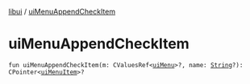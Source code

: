 [libui](index.md) / [uiMenuAppendCheckItem](./ui-menu-append-check-item.md)

# uiMenuAppendCheckItem

`fun uiMenuAppendCheckItem(m: CValuesRef<`[`uiMenu`](ui-menu.md)`>?, name: `[`String`](https://kotlinlang.org/api/latest/jvm/stdlib/kotlin/-string/index.html)`?): CPointer<`[`uiMenuItem`](ui-menu-item.md)`>?`